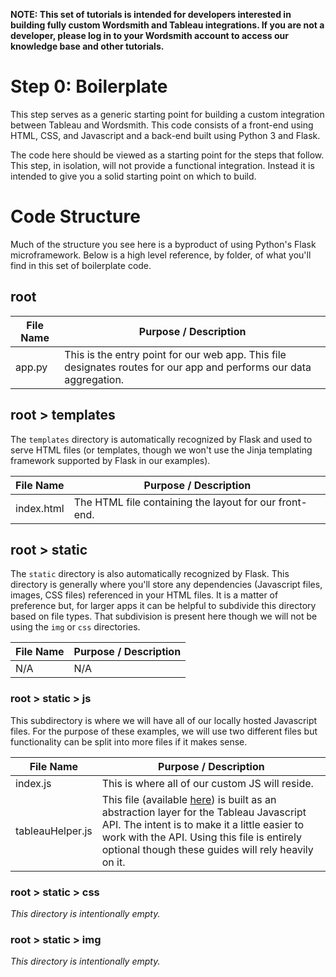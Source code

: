 **NOTE: This set of tutorials is intended for developers interested in building fully custom Wordsmith and Tableau integrations. If you are not a developer, please log in to your Wordsmith account to access our knowledge base and other tutorials.**

# Step 0: Boilerplate

This step serves as a generic starting point for building a custom integration between Tableau and Wordsmith. This code consists of a front-end using HTML, CSS, and Javascript and a back-end built using Python 3 and Flask.

The code here should be viewed as a starting point for the steps that follow. This step, in isolation, will not provide a functional integration. Instead it is intended to give you a solid starting point on which to build.

# Code Structure

Much of the structure you see here is a byproduct of using Python's Flask microframework. Below is a high level reference, by folder, of what you'll find in this set of boilerplate code.

## root

| File Name | Purpose / Description |
|-----------|-----------------------|
| app.py | This is the entry point for our web app. This file designates routes for our app and performs our data aggregation. |

## root > templates

The `templates` directory is automatically recognized by Flask and used to serve HTML files (or templates, though we won't use the Jinja templating framework supported by Flask in our examples).

| File Name | Purpose / Description |
|-----------|-----------------------|
| index.html | The HTML file containing the layout for our front-end. |

## root > static

The `static` directory is also automatically recognized by Flask. This directory is generally where you'll store any dependencies (Javascript files, images, CSS files) referenced in your HTML files. It is a matter of preference but, for larger apps it can be helpful to subdivide this directory based on file types. That subdivision is present here though we will not be using the `img` or `css` directories.

| File Name | Purpose / Description |
|-----------|-----------------------|
| N/A | N/A |

### root > static > js

This subdirectory is where we will have all of our locally hosted Javascript files. For the purpose of these examples, we will use two different files but functionality can be split into more files if it makes sense.

| File Name | Purpose / Description |
|-----------|-----------------------|
| index.js | This is where all of our custom JS will reside. |
| tableauHelper.js | This file (available [here](https://github.com/ai-invent/tableau-helper)) is built as an abstraction layer for the Tableau Javascript API. The intent is to make it a little easier to work with the API. Using this file is entirely optional though these guides will rely heavily on it. |

### root > static > css

*This directory is intentionally empty.*

### root > static > img

*This directory is intentionally empty.*
